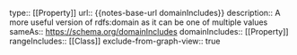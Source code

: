 type:: [[Property]]
url:: {{notes-base-url domainIncludes}}
description:: A more useful version of rdfs:domain as it can be one of multiple values
sameAs:: https://schema.org/domainIncludes
domainIncludes:: [[Property]]
rangeIncludes:: [[Class]]
exclude-from-graph-view:: true
